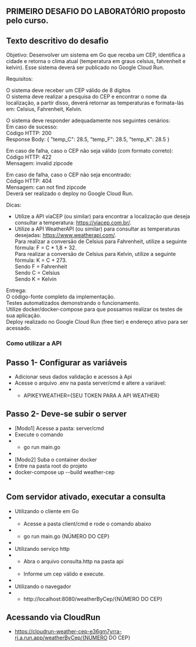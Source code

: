 ## PRIMEIRO DESAFIO DO LABORATÓRIO proposto pelo curso.

## Texto descritivo do desafio
 Objetivo: Desenvolver um sistema em Go que receba um CEP, identifica a cidade e retorna o clima atual (temperatura em graus celsius, fahrenheit e kelvin). Esse sistema deverá ser publicado no Google Cloud Run.

Requisitos:

O sistema deve receber um CEP válido de 8 digitos  
O sistema deve realizar a pesquisa do CEP e encontrar o nome da localização, a partir disso, deverá retornar as temperaturas e formata-lás em: Celsius, Fahrenheit, Kelvin.  

O sistema deve responder adequadamente nos seguintes cenários:  
Em caso de sucesso:  
Código HTTP: 200  
Response Body: { "temp_C": 28.5, "temp_F": 28.5, "temp_K": 28.5 }  

Em caso de falha, caso o CEP não seja válido (com formato correto):  
Código HTTP: 422  
Mensagem: invalid zipcode  

​​​Em caso de falha, caso o CEP não seja encontrado:  
Código HTTP: 404  
Mensagem: can not find zipcode  
Deverá ser realizado o deploy no Google Cloud Run.  

Dicas:  
- Utilize a API viaCEP (ou similar) para encontrar a localização que deseja consultar a temperatura: https://viacep.com.br/.  
- Utilize a API WeatherAPI (ou similar) para consultar as temperaturas desejadas: https://www.weatherapi.com/.  
Para realizar a conversão de Celsius para Fahrenheit, utilize a seguinte fórmula: F = C * 1,8 + 32.  
Para realizar a conversão de Celsius para Kelvin, utilize a seguinte fórmula: K = C + 273.  
Sendo F = Fahrenheit  
Sendo C = Celsius  
Sendo K = Kelvin  

Entrega:  
O código-fonte completo da implementação.  
Testes automatizados demonstrando o funcionamento.  
Utilize docker/docker-compose para que possamos realizar os testes de sua aplicação.  
Deploy realizado no Google Cloud Run (free tier) e endereço ativo para ser acessado.  

### Como utilizar a API

## Passo 1- Configurar as variáveis
- Adicionar seus dados validação e acessos à Api
- Acesse o arquivo .env na pasta server/cmd e altere a variável:
- - APIKEYWEATHER={SEU TOKEN PARA A API WEATHER}

## Passo 2- Deve-se subir o server
- [Modo1] Acesse a pasta: server/cmd
- Execute o comando 
- - go run main.go
-
- [Modo2] Suba o container docker
- Entre na pasta root do projeto
- docker-compose up --build weather-cep
- 

## Com servidor ativado, executar a consulta
- Utilizando o cliente em Go
- - Acesse a pasta client/cmd e rode o comando abaixo
- - go run main.go {NÚMERO DO CEP}
-
- Utilizando serviço http
- - Abra o arquivo consulta.http na pasta api
- - Informe um cep válido e execute.
-
- Utilizando o navegador
- - http://localhost:8080/weatherByCep/{NÚMERO DO CEP}

## Acessando via CloudRun
- https://cloudrun-weather-cep-e36gm7yrra-rj.a.run.app/weatherByCep/{NÚMERO DO CEP}

